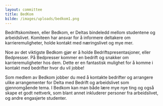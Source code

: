 ```yaml
---
layout: committee
title: BedKom
bilde: /images/uploads/bedkom1.png
---
```

Bedriftskomiteen, eller Bedkom, er Deltas bindeledd mellom studentene og arbeidslivet. Komiteen har ansvar for å informere deltakere om karrieremuligheter, holde kontakt med næringslivet og mye mer. 

Noe av det viktigste Bedkom gjør er å holde Bedriftspresentasjoner, eller Bedpresser. På Bedpresser kommer en bedrift og snakker om karrieremuligheter hos dem. Dette er en fantastisk mulighet for å komme i kontakt med bedrifter hvor du vil jobbe! 

Som medlem av Bedkom jobber du med å kontakte bedrifter og arrangere ulike arrangementer for Delta med Bedrift og arbeidslivet som gjennomgående tema. I Bedkom kan man både lære mye nye ting og også skape et godt nettverk, som blant annet inkluderer personer fra arbeidslivet, og andre engasjerte studenter.